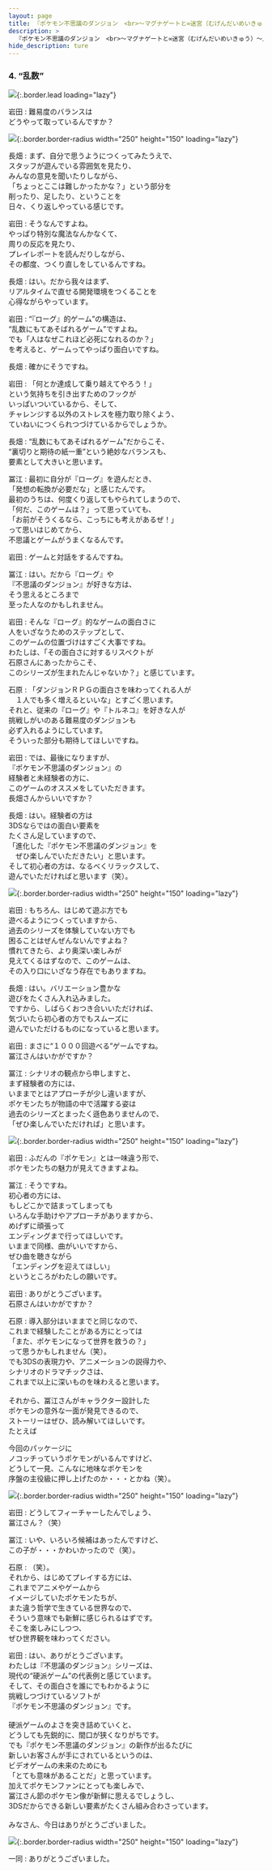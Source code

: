 ```yaml
---
layout: page
title: 『ポケモン不思議のダンジョン　<br>～マグナゲートと∞迷宮（むげんだいめいきゅう）～』
description: >
  『ポケモン不思議のダンジョン　<br>～マグナゲートと∞迷宮（むげんだいめいきゅう）～』
hide_description: ture
---
```


### 4. “乱数”

![](/interviews/jp/3ds/apdj/vol1/img/mainvisual4.jpg){:.border.lead loading="lazy"}

岩田
: 難易度のバランスは<br>どうやって取っているんですか？

![](/interviews/jp/3ds/apdj/vol1/img/photo11.jpg){:.border.border-radius width="250" height="150"  loading="lazy"}

長畑
: まず、自分で思うようにつくってみたうえで、<br>スタッフが遊んでいる雰囲気を見たり、<br>みんなの意見を聞いたりしながら、<br>「ちょっとここは難しかったかな？」という部分を<br>削ったり、足したり、ということを<br>日々、くり返しやっている感じです。

岩田
: そうなんですよね。<br>やっぱり特別な魔法なんかなくて、<br>周りの反応を見たり、<br>プレイレポートを読んだりしながら、<br>その都度、つくり直しをしているんですね。

長畑
: はい。だから我々はまず、<br>リアルタイムで直せる開発環境をつくることを<br>心得ながらやっています。

岩田
: “『ローグ』的ゲーム”の構造は、<br>“乱数にもてあそばれるゲーム”ですよね。<br>でも「人はなぜこれほど必死になれるのか？」<br>を考えると、ゲームってやっぱり面白いですね。

長畑
: 確かにそうですね。

岩田
: 「何とか達成して乗り越えてやろう！」<br>という気持ちを引き出すためのフックが<br>いっぱいついているから、そして、<br>チャレンジする以外のストレスを極力取り除くよう、<br>ていねいにつくられつづけているからでしょうか。

長畑
: “乱数にもてあそばれるゲーム”だからこそ、<br>“裏切りと期待の紙一重”という絶妙なバランスも、<br>要素として大きいと思います。

冨江
: 最初に自分が『ローグ』を遊んだとき、<br>「発想の転換が必要だな」と感じたんです。<br>最初のうちは、何度くり返してもやられてしまうので、<br>「何だ、このゲームは？」って思っていても、<br>「お前がそうくるなら、こっちにも考えがあるぜ！」<br>って思いはじめてから、<br>不思議とゲームがうまくなるんです。

岩田
: ゲームと対話をするんですね。

冨江
: はい。だから『ローグ』や<br>『不思議のダンジョン』が好きな方は、<br>そう思えるところまで<br>至った人なのかもしれません。

岩田
: そんな『ローグ』的なゲームの面白さに<br>人をいざなうためのステップとして、<br>このゲームの位置づけはすごく大事ですね。<br>わたしは、「その面白さに対するリスペクトが<br>石原さんにあったからこそ、<br>このシリーズが生まれたんじゃないか？」と感じています。

石原
: 「ダンジョンＲＰＧの面白さを味わってくれる人が<br>　１人でも多く増えるといいな」とすごく思います。<br>それと、従来の『ローグ』や『トルネコ』を好きな人が<br>挑戦しがいのある難易度のダンジョンも<br>必ず入れるようにしています。<br>そういった部分も期待してほしいですね。

岩田
: では、最後になりますが、<br>『ポケモン不思議のダンジョン』の<br>経験者と未経験者の方に、<br>このゲームのオススメをしていただきます。<br>長畑さんからいいですか？

長畑
: はい。経験者の方は<br>3DSならではの面白い要素を<br>たくさん足していますので、<br>「進化した『ポケモン不思議のダンジョン』を<br>　ぜひ楽しんでいただきたい」と思います。<br>そして初心者の方は、なるべくリラックスして、<br>遊んでいただければと思います（笑）。

![](/interviews/jp/3ds/apdj/vol1/img/photo12.jpg){:.border.border-radius width="250" height="150"  loading="lazy"}

岩田
: もちろん、はじめて遊ぶ方でも<br>遊べるようにつくっていますから、<br>過去のシリーズを体験していない方でも<br>困ることはぜんぜんないんですよね？<br>慣れてきたら、より奥深い楽しみが<br>見えてくるはずなので、このゲームは、<br>その入り口にいざなう存在でもありますね。

長畑
: はい。バリエーション豊かな<br>遊びをたくさん入れ込みました。<br>ですから、しばらくおつき合いいただければ、<br>気づいたら初心者の方でもスムーズに<br>遊んでいただけるものになっていると思います。

岩田
: まさに“１０００回遊べる”ゲームですね。<br>冨江さんはいかがですか？

冨江
: シナリオの観点から申しますと、<br>まず経験者の方には、<br>いままでとはアプローチが少し違いますが、<br>ポケモンたちが物語の中で活躍する姿は<br>過去のシリーズとまったく遜色ありませんので、<br>「ぜひ楽しんでいただければ」と思います。

![](/interviews/jp/3ds/apdj/vol1/img/photo13.jpg){:.border.border-radius width="250" height="150"  loading="lazy"}

岩田
: ふだんの『ポケモン』とは一味違う形で、<br>ポケモンたちの魅力が見えてきますよね。

冨江
: そうですね。<br>初心者の方には、<br>もしどこかで詰まってしまっても<br>いろんな手助けやアプローチがありますから、<br>めげずに頑張って<br>エンディングまで行ってほしいです。<br>いままで同様、曲がいいですから、<br>ぜひ曲を聴きながら<br>「エンディングを迎えてほしい」<br>というところがわたしの願いです。

岩田
: ありがとうございます。<br>石原さんはいかがですか？

石原
: 導入部分はいままでと同じなので、<br>これまで経験したことがある方にとっては<br>「また、ポケモンになって世界を救うの？」<br>って思うかもしれません（笑）。<br>でも3DSの表現力や、アニメーションの説得力や、<br>シナリオのドラマチックさは、<br>これまで以上に深いものを味わえると思います。<br>&nbsp;<br>それから、冨江さんがキャラクター設計した<br>ポケモンの意外な一面が発見できるので、<br>ストーリーはぜひ、読み解いてほしいです。<br>たとえば

今回のパッケージに<br>ノコッチっていうポケモンがいるんですけど、<br>どうして一見、こんなに地味なポケモンを<br>序盤の主役級に押し上げたのか・・・とかね（笑）。

![](/interviews/jp/3ds/apdj/vol1/img/photo14.jpg){:.border.border-radius width="250" height="150"  loading="lazy"}

岩田
: どうしてフィーチャーしたんでしょう、<br>冨江さん？（笑）

冨江
: いや、いろいろ候補はあったんですけど、<br>この子が・・・かわいかったので（笑）。

石原
: （笑）。<br>それから、はじめてプレイする方には、<br>これまでアニメやゲームから<br>イメージしていたポケモンたちが、<br>また違う哲学で生きている世界なので、<br>そういう意味でも新鮮に感じられるはずです。<br>そこを楽しみにしつつ、<br>ぜひ世界観を味わってください。

岩田
: はい、ありがとうございます。<br>わたしは『不思議のダンジョン』シリーズは、<br>現代の“硬派ゲーム”の代表例と感じています。<br>そして、その面白さを誰にでもわかるように<br>挑戦しつづけているソフトが<br>『ポケモン不思議のダンジョン』です。<br>&nbsp;<br>硬派ゲームのよさを突き詰めていくと、<br>どうしても先鋭的に、間口が狭くなりがちです。<br>でも『ポケモン不思議のダンジョン』の新作が出るたびに<br>新しいお客さんが手にされているというのは、<br>ビデオゲームの未来のためにも<br>「とても意味があることだ」と思っています。<br>加えてポケモンファンにとっても楽しみで、<br>冨江さん節のポケモン像が新鮮に思えるでしょうし、<br>3DSだからできる新しい要素がたくさん組み合わさっています。<br>&nbsp;<br>みなさん、今日はありがとうございました。

![](/interviews/jp/3ds/apdj/vol1/img/photo15.jpg){:.border.border-radius width="250" height="150"  loading="lazy"}

一同
: ありがとうございました。
